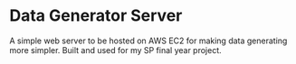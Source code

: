 # Data Generator Server

A simple web server to be hosted on AWS EC2 for making data generating more simpler. Built and used for my SP final year project.